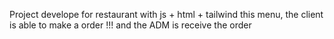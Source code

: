 Project develope for restaurant with js + html + tailwind 
this menu, the client is able to make a order !!! 
and 
the ADM is receive the order 

